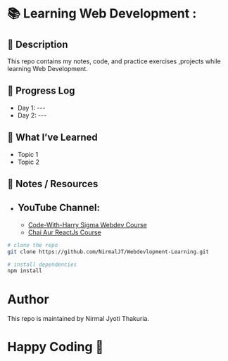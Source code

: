 # 📚 Learning Web Development :

## 📌 Description
This repo contains my notes, code, and practice exercises ,projects while learning Web Development.

## 📅 Progress Log
- Day 1: ---
- Day 2: ---

## 🧠 What I’ve Learned
- Topic 1
- Topic 2

## 📝 Notes / Resources
- ## YouTube Channel:
  - [Code-With-Harry Sigma Webdev Course](https://youtube.com/playlist?list=PLu0W_9lII9agq5TrH9XLIKQvv0iaF2X3w&si=nCi6mQyMnGXQvfN2)
  - [Chai Aur ReactJs Course](https://youtube.com/playlist?list=PLu71SKxNbfoDqgPchmvIsL4hTnJIrtige&si=eWx-oXDR73gcjRQt)
```bash
# clone the repo
git clone https://github.com/NirmalJT/Webdevlopment-Learning.git

# install dependencies
npm install
```
# Author
This repo is maintained by Nirmal Jyoti Thakuria.

# Happy Coding 🎉
